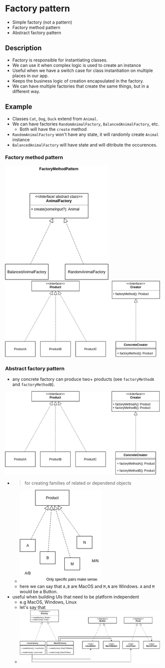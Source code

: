 # Factory pattern

- Simple factory (not a pattern)
- Factory method pattern
- Abstract factory pattern

## Description
- Factory is responsible for instantiating classes.
- We can use it when complex logic is used to create an instance
- Useful when we have a switch case for class instantiation on multiple places in our app.
- Keeps the business logic of creation encapsulated in the factory.
- We can have multiple factories that create the same things, but in a different way.


## Example
- Classes `Cat`, `Dog`, `Duck` extend from `Animal`.
- We can have factories `RandomAnimalFactory`, `BalancedAnimalFactory`, etc.
  - Both will have the `create` method 
- `RandomAnimalFactory` won't have any state, it will randomly create `Animal` instance
- `BalancedAnimalFactory` will have state and will ditribute the occurences.


### Factory method pattern

![](FactoryMethodPattern.png)
![](FactoryMethodPattern2.png)

### Abstract factory pattern
- any concrete factory can produce two+ products (see `factoryMethodA` and `factoryMethodB`).

![](AbstractFactory.png)
- > for creating families of related or dependend objects
  - ![](AbstractFactoryPairs.png)
  - here we can say that `A,B` are MacOS and `M,N` are Windows. `A` and `M` would be a Button.
- useful when building UIs that need to be platform independent
    - e.g MacOS, Windows, Linux
    - let's say that 
    - ![](AbstractFactoryPatternUIPlatforms.png)
